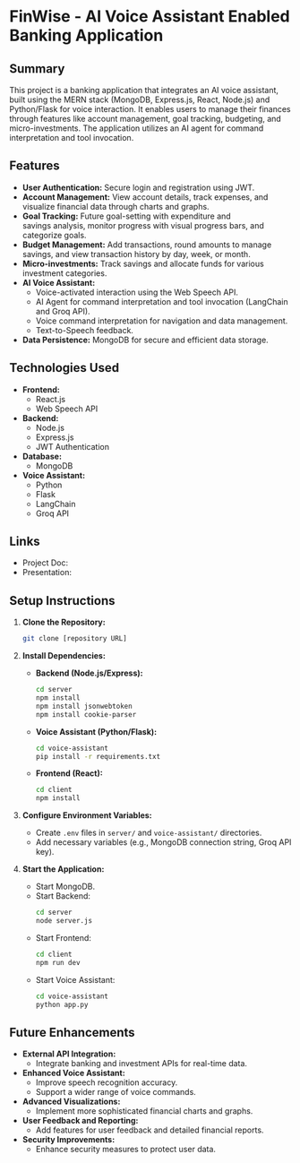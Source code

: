 # FinWise - AI Voice Assistant Enabled Banking Application

## Summary

This project is a banking application that integrates an AI voice assistant, built using the MERN stack (MongoDB, Express.js, React, Node.js) and Python/Flask for voice interaction. It enables users to manage their finances through features like account management, goal tracking, budgeting, and micro-investments. The application utilizes an AI agent for command interpretation and tool invocation.

## Features

- **User Authentication:** Secure login and registration using JWT.
- **Account Management:** View account details, track expenses, and visualize financial data through charts and graphs.
- **Goal Tracking:** Future goal-setting with expenditure and savings analysis, monitor progress with visual progress bars, and categorize goals.
- **Budget Management:** Add transactions, round amounts to manage savings, and view transaction history by day, week, or month.
- **Micro-investments:** Track savings and allocate funds for various investment categories.
- **AI Voice Assistant:**
  - Voice-activated interaction using the Web Speech API.
  - AI Agent for command interpretation and tool invocation (LangChain and Groq API).
  - Voice command interpretation for navigation and data management.
  - Text-to-Speech feedback.
- **Data Persistence:** MongoDB for secure and efficient data storage.

## Technologies Used

- **Frontend:**
  - React.js
  - Web Speech API
- **Backend:**
  - Node.js
  - Express.js
  - JWT Authentication
- **Database:**
  - MongoDB
- **Voice Assistant:**
  - Python
  - Flask
  - LangChain
  - Groq API

## Links

- Project Doc:
- Presentation:

## Setup Instructions

1.  **Clone the Repository:**

    ```bash
    git clone [repository URL]
    ```

2.  **Install Dependencies:**

    - **Backend (Node.js/Express):**
      ```bash
      cd server
      npm install
      npm install jsonwebtoken
      npm install cookie-parser
      ```
    - **Voice Assistant (Python/Flask):**
      ```bash
      cd voice-assistant
      pip install -r requirements.txt
      ```
    - **Frontend (React):**
      ```bash
      cd client
      npm install
      ```

3.  **Configure Environment Variables:**

    - Create `.env` files in `server/` and `voice-assistant/` directories.
    - Add necessary variables (e.g., MongoDB connection string, Groq API key).

4.  **Start the Application:**
    - Start MongoDB.
    - Start Backend:
      ```bash
      cd server
      node server.js
      ```
    - Start Frontend:
      ```bash
      cd client
      npm run dev
      ```
    - Start Voice Assistant:
      ```bash
      cd voice-assistant
      python app.py
      ```

## Future Enhancements

- **External API Integration:**
  - Integrate banking and investment APIs for real-time data.
- **Enhanced Voice Assistant:**
  - Improve speech recognition accuracy.
  - Support a wider range of voice commands.
- **Advanced Visualizations:**
  - Implement more sophisticated financial charts and graphs.
- **User Feedback and Reporting:**
  - Add features for user feedback and detailed financial reports.
- **Security Improvements:**
  - Enhance security measures to protect user data.
